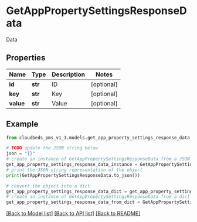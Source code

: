 # GetAppPropertySettingsResponseData

Data

## Properties

Name | Type | Description | Notes
------------ | ------------- | ------------- | -------------
**id** | **str** | ID | [optional] 
**key** | **str** | Key | [optional] 
**value** | **str** | Value | [optional] 

## Example

```python
from cloudbeds_pms_v1_3.models.get_app_property_settings_response_data import GetAppPropertySettingsResponseData

# TODO update the JSON string below
json = "{}"
# create an instance of GetAppPropertySettingsResponseData from a JSON string
get_app_property_settings_response_data_instance = GetAppPropertySettingsResponseData.from_json(json)
# print the JSON string representation of the object
print(GetAppPropertySettingsResponseData.to_json())

# convert the object into a dict
get_app_property_settings_response_data_dict = get_app_property_settings_response_data_instance.to_dict()
# create an instance of GetAppPropertySettingsResponseData from a dict
get_app_property_settings_response_data_from_dict = GetAppPropertySettingsResponseData.from_dict(get_app_property_settings_response_data_dict)
```
[[Back to Model list]](../README.md#documentation-for-models) [[Back to API list]](../README.md#documentation-for-api-endpoints) [[Back to README]](../README.md)


